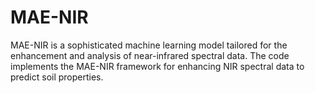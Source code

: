 # MAE-NIR
MAE-NIR is a sophisticated machine learning model tailored for the enhancement and analysis of near-infrared spectral data. The code implements the MAE-NIR framework for enhancing NIR spectral data to predict soil properties.
